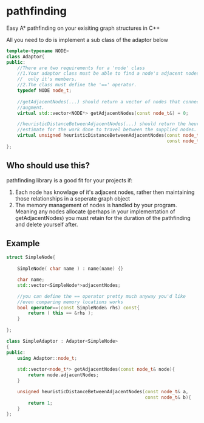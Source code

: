 # pathfinding
Easy A* pathfinding on your exisiting graph structures in C++

All you need to do is implement a sub class of the adaptor below

```c++
template<typename NODE>	
class Adaptor{
public:
	//There are two requirements for a 'node' class
	//1.Your adaptor class must be able to find a node's adjacent nodes using
	//	only it's members.
	//2.The class must define the '==' operator.
	typedef NODE node_t;
	
	//getAdjacentNodes(...) should return a vector of nodes that connect to it's
	//augment.
	virtual std::vector<NODE*> getAdjacentNodes(const node_t&) = 0;

	//heuristicDistanceBetweenAdjacentNodes(...) should return the heuristic
	//estimate for the work done to travel between the supplied nodes.
	virtual unsigned heuristicDistanceBetweenAdjacentNodes(const node_t&,
														   const node_t&) = 0;
};

```

## Who should use this?

 pathfinding library is a good fit for your projects if:
 1.	Each node has knowlage of it's adjacent nodes, rather then maintaining those
 relationships in a seperate graph object
 2. The memory management of nodes is handled by your program.  Meaning any
 nodes allocate (perhaps in your implementation of getAdjacentNodes) you must
 retain for the duration of the pathfinding and delete yourself after.

## Example

```c++
struct SimpleNode{
	
	SimpleNode( char name ) : name(name) {}

	char name;
	std::vector<SimpleNode*>adjacentNodes;

	//you can define the == operator pretty much anyway you'd like
	//even comparing memory locations works
	bool operator==(const SimpleNode& rhs) const{
		return ( this == &rhs );
	}
	
};

class SimpleAdaptor : Adaptor<SimpleNode>
{
public:
	using Adaptor::node_t;
	
	std::vector<node_t*> getAdjacentNodes(const node_t& node){
		return node.adjacentNodes;
	}

	unsigned heuristicDistanceBetweenAdjacentNodes(const node_t& a,
												   const node_t& b){
		return 1;
	}
};
```
